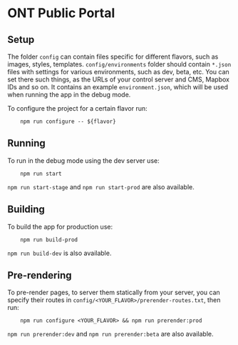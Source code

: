 # ONT Public Portal

## Setup

The folder `config` can contain files specific for different flavors, such as images, styles, templates. `config/environments` folder should contain `*.json` files with settings for various environments, such as dev, beta, etc. You can set there such things, as the URLs of your control server and CMS, Mapbox IDs and so on. It contains an example `environment.json`, which will be used when running the app in the debug mode.

To configure the project for a certain flavor run:

```
    npm run configure -- ${flavor}
```

## Running

To run in the debug mode using the dev server use:

```
    npm run start
```

`npm run start-stage` and `npm run start-prod` are also available.

## Building

To build the app for production use:

```
    npm run build-prod
```

`npm run build-dev` is also available.

## Pre-rendering

To pre-render pages, to server them statically from your server, you can specify their routes in `config/<YOUR_FLAVOR>/prerender-routes.txt`, then run:

```
    npm run configure <YOUR_FLAVOR> && npm run prerender:prod
```

`npm run prerender:dev` and `npm run prerender:beta` are also available.
